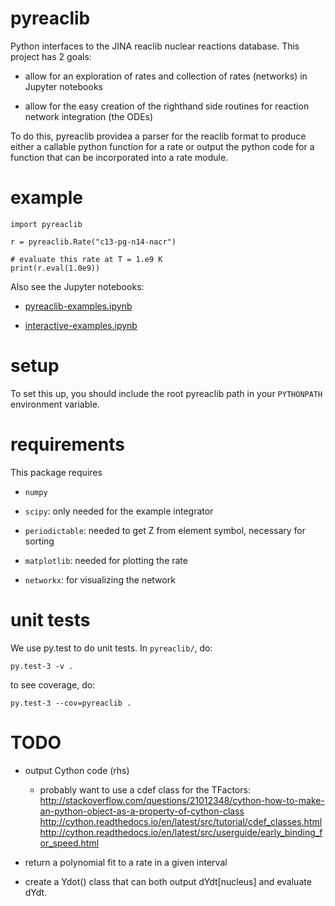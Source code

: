 # pyreaclib

Python interfaces to the JINA reaclib nuclear reactions database.  This
project has 2 goals:

  * allow for an exploration of rates and collection of rates (networks)
    in Jupyter notebooks

  * allow for the easy creation of the righthand side routines for
    reaction network integration (the ODEs) 

To do this, pyreaclib providea a parser for the reaclib format to
produce either a callable python function for a rate or output the
python code for a function that can be incorporated into a rate
module.



# example

```
import pyreaclib

r = pyreaclib.Rate("c13-pg-n14-nacr")

# evaluate this rate at T = 1.e9 K
print(r.eval(1.0e9))

```

Also see the Jupyter notebooks:

  * [pyreaclib-examples.ipynb](https://github.com/zingale/pyreaclib/blob/master/pyreaclib-examples.ipynb)

  * [interactive-examples.ipynb](https://github.com/zingale/pyreaclib/blob/master/interactive-examples.ipynb)


# setup

To set this up, you should include the root pyreaclib path in your
`PYTHONPATH` environment variable.


# requirements

This package requires

* `numpy`

* `scipy`: only needed for the example integrator

* `periodictable`: needed to get Z from element symbol, necessary for
   sorting

* `matplotlib`: needed for plotting the rate

* `networkx`: for visualizing the network


# unit tests

We use py.test to do unit tests.  In `pyreaclib/`, do:
```
py.test-3 -v .
```

to see coverage, do:
```
py.test-3 --cov=pyreaclib .
```

# TODO

* output Cython code (rhs)

  * probably want to use a cdef class for the TFactors:
    http://stackoverflow.com/questions/21012348/cython-how-to-make-an-python-object-as-a-property-of-cython-class
	http://cython.readthedocs.io/en/latest/src/tutorial/cdef_classes.html
	http://cython.readthedocs.io/en/latest/src/userguide/early_binding_for_speed.html
	



* return a polynomial fit to a rate in a given interval

* create a Ydot() class that can both output dYdt[nucleus] and
  evaluate dYdt.
  

